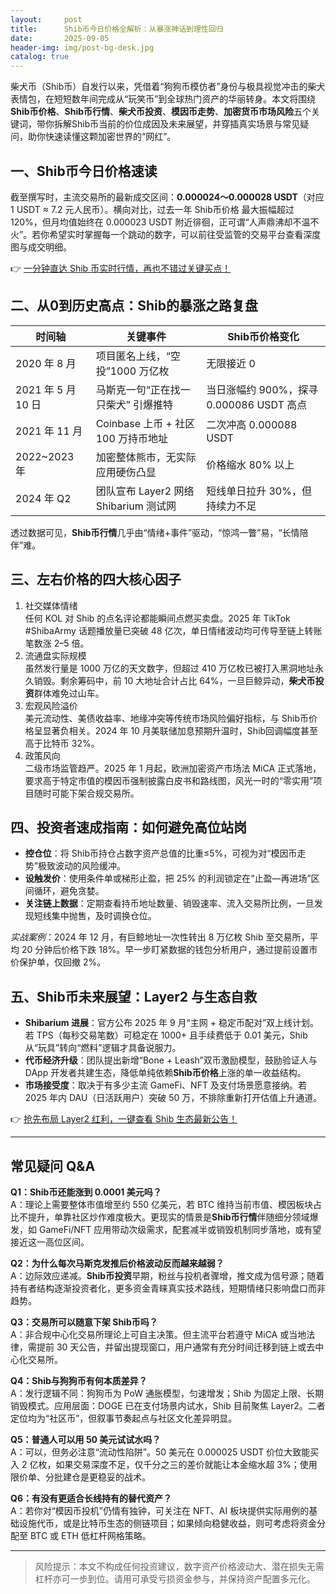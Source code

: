 ```yaml
---
layout:     post
title:      Shib币今日价格全解析：从暴涨神话到理性回归
date:       2025-09-05
header-img: img/post-bg-desk.jpg
catalog: true
---
```


柴犬币（Shib币）自发行以来，凭借着“狗狗币模仿者”身份与极具视觉冲击的柴犬表情包，在短短数年间完成从“玩笑币”到全球热门资产的华丽转身。本文将围绕**Shib币价格**、**Shib币行情**、**柴犬币投资**、**模因币走势**、**加密货币市场风险**五个关键词，带你拆解Shib币当前的价位成因及未来展望，并穿插真实场景与常见疑问，助你快速读懂这颗加密世界的“网红”。

## 一、Shib币今日价格速读
截至撰写时，主流交易所的最新成交区间：**0.000024～0.000028 USDT**（对应 1 USDT ≈ 7.2 元人民币）。横向对比，过去一年 Shib币价格 最大振幅超过 120%，但月均值始终在 0.000023 USDT 附近徘徊，正可谓“人声鼎沸却不温不火”。若你希望实时掌握每一个跳动的数字，可以前往受监管的交易平台查看深度图与成交明细。

👉 [一分钟直达 Shib 币实时行情，再也不错过关键买点！](https://okxdog.com/)

## 二、从0到历史高点：Shib的暴涨之路复盘
| 时间轴 | 关键事件 | Shib币价格变化 |
| --- | --- | --- |
| 2020 年 8 月 | 项目匿名上线，“空投”1000 万亿枚 | 无限接近 0 |
| 2021 年 5 月 10 日 | 马斯克一句“正在找一只柴犬” 引爆推特 | 当日涨幅约 900%，探寻 0.000086 USDT 高点 |
| 2021 年 11 月 | Coinbase 上币 + 社区 100 万持币地址 | 二次冲高 0.000088 USDT |
| 2022~2023 年 | 加密整体熊市，无实际应用硬伤凸显 | 价格缩水 80% 以上 |
| 2024 年 Q2 | 团队宣布 Layer2 网络 Shibarium 测试网 | 短线单日拉升 30%，但持续力不足 |

透过数据可见，**Shib币行情**几乎由“情绪+事件”驱动，“惊鸿一瞥”易，“长情陪伴”难。

## 三、左右价格的四大核心因子
1. 社交媒体情绪  
   任何 KOL 对 Shib 的点名评论都能瞬间点燃买卖盘。2025 年 TikTok #ShibaArmy 话题播放量已突破 48 亿次，单日情绪波动均可传导至链上转账笔数涨 2–5 倍。  
2. 流通盘实际规模  
   虽然发行量是 1000 万亿的天文数字，但超过 410 万亿枚已被打入黑洞地址永久销毁。剩余筹码中，前 10 大地址合计占比 64%，一旦巨鲸异动，**柴犬币投资**群体难免过山车。  
3. 宏观风险溢价  
   美元流动性、美债收益率、地缘冲突等传统市场风险偏好指标，与 Shib币价格呈显著负相关。2024 年 10 月美联储加息预期升温时，Shib回调幅度甚至高于比特币 32%。  
4. 政策风向  
   二级市场监管趋严。2025 年 1 月起，欧洲加密资产市场法 MiCA 正式落地，要求高于特定市值的模因币强制披露白皮书和路线图，风光一时的“零实用”项目随时可能下架合规交易所。

## 四、投资者速成指南：如何避免高位站岗
- **控仓位**：将 Shib币持仓占数字资产总值的比重≤5%，可视为对“模因币走势”极致波动的风险缓冲。  
- **设触发价**：使用条件单或梯形止盈，把 25% 的利润锁定在“止盈—再进场”区间循环，避免贪婪。  
- **关注链上数据**：定期查看持币地址数量、销毁速率、流入交易所比例，一旦发现短线集中抛售，及时调换仓位。  

*实战案例*：2024 年 12 月，有巨鲸地址一次性转出 8 万亿枚 Shib 至交易所，平均 20 分钟后价格下跌 18%。早一步盯紧数据的钱包分析用户，通过提前设置市价保护单，仅回撤 2%。

## 五、Shib币未来展望：Layer2 与生态自救
- **Shibarium 进展**：官方公布 2025 年 9 月“主网 + 稳定币配对”双上线计划。若 TPS（每秒交易笔数）可稳定在 1000+ 且手续费低于 0.01 美元，Shib 从“玩具”转向“燃料”逻辑才具备说服力。  
- **代币经济升级**：团队提出新增“Bone + Leash”双币激励模型，鼓励验证人与 DApp 开发者共建生态，降低单纯依赖**Shib币价格**上涨的单一收益结构。  
- **市场接受度**：取决于有多少主流 GameFi、NFT 及支付场景愿意接纳。若 2025 年内 DAU（日活跃用户）突破 50 万，不排除重新打开估值上升通道。

👉 [抢先布局 Layer2 红利，一键查看 Shib 生态最新公告！](https://okxdog.com/)

---

## 常见疑问 Q&A

**Q1：Shib币还能涨到 0.0001 美元吗？**  
A：理论上需要整体市值增至约 550 亿美元，若 BTC 维持当前市值、模因板块占比不提升，单靠社区炒作难度极大。更现实的情景是**Shib币行情**伴随细分领域爆发，如 GameFi/NFT 应用带动次级需求，配套减半或销毁机制同步落地，或有望接近这一高位区间。

**Q2：为什么每次马斯克发推后价格波动反而越来越弱？**  
A：边际效应递减。**Shib币投资**早期，粉丝与投机者骤增，推文成为信号源；随着持有者结构逐渐投资者化，更多资金青睐真实技术路线，短期情绪只影响盘口而非趋势。

**Q3：交易所可以随意下架 Shib币吗？**  
A：非合规中心化交易所理论上可自主决策。但主流平台若遵守 MiCA 或当地法律，需提前 30 天公告，并留出提现窗口，用户通常有充分时间迁移到链上或去中心化交易所。

**Q4：Shib与狗狗币有何本质差异？**  
A：发行逻辑不同：狗狗币为 PoW 通胀模型，匀速增发；Shib 为固定上限、长期销毁模式。应用层面：DOGE 已在支付场景内试水，Shib 目前聚焦 Layer2。二者定位均为“社区币”，但叙事节奏起点与社区文化差异明显。

**Q5：普通人可以用 50 美元试试水吗？**  
A：可以，但务必注意“流动性陷阱”。50 美元在 0.000025 USDT 价位大致能买入 2 亿枚，如果交易深度不足，仅千分之三的差价就能让本金缩水超 3%；使用限价单、分批建仓是更稳妥的战术。

**Q6：有没有更适合长线持有的替代资产？**  
A：若你对“模因币投机”仍情有独钟，可关注在 NFT、AI 板块提供实际用例的基础设施代币，或是比特币生态的侧链项目；如果倾向稳健收益，则可考虑将资金分配至 BTC 或 ETH 低杠杆网格策略。

---

> 风险提示：本文不构成任何投资建议，数字资产价格波动大、潜在损失无需杠杆亦可一步到位。请用可承受亏损资金参与，并保持资产配置多元化。